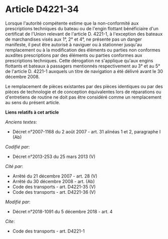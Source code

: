 # Article D4221-34

Lorsque l'autorité compétente estime que la non-conformité aux prescriptions techniques du bateau ou de l'engin flottant
bénéficiaire d'un certificat de l'Union relevant de l'article D. 4221-1, à l'exception des bateaux de marchandises visés aux
1°, 2° et 4°, ne présente pas un danger manifeste, il peut être autorisé à naviguer ou à stationner jusqu'au remplacement ou
à la modification des éléments ou parties non conformes auxdites prescriptions par des éléments ou parties conformes aux
prescriptions techniques. Cette dérogation ne s'applique qu'aux engins flottants et bateaux à passagers mentionnés
respectivement au 3° et au 5° de l'article D. 4221-1 auxquels un titre de navigation a été délivré avant le 30 décembre 2008.

Le remplacement de pièces existantes par des pièces identiques ou par des pièces de technologie et de conception équivalentes
lors de réparations ou d'entretiens de routine ne doit pas être considéré comme un remplacement au sens du présent article.

**Liens relatifs à cet article**

_Anciens textes_:

  - Décret n°2007-1168 du 2 août 2007 - art. 31 alinéas 1 et 2, paragraphe I (Ab)

_Codifié par_:

  - Décret n°2013-253 du 25 mars 2013 (V)

_Cité par_:

  - Arrêté du 21 décembre 2007 - art. 28 (V)
  - Arrêté du 30 décembre 2008 - art. (Ab)
  - Code des transports - art. D4221-35 (V)
  - Code des transports - art. D4221-36 (V)

_Modifié par_:

  - Décret n°2018-1091 du 5 décembre 2018 - art. 4

_Cite_:

  - Code des transports - art. D4221-1
